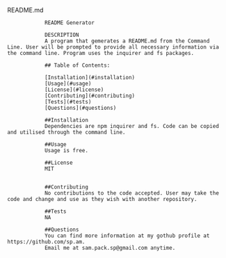 README.md
                
                README Generator

                DESCRIPTION
                A program that gemerates a README.md from the Command Line. User will be prompted to provide all necessary information via the command line. Program uses the inquirer and fs packages.  

                ## Table of Contents:

                [Installation](#installation)
                [Usage](#usage)
                [License](#license)
                [Contributing](#contributing)
                [Tests](#tests)
                [Questions](#questions)

                ##Installation
                Dependencies are npm inquirer and fs. Code can be copied and utilised through the command line.

                ##Usage
                Usage is free.

                ##License
                MIT
                

                ##Contributing
                No contributions to the code accepted. User may take the code and change and use as they wish with another repository. 

                ##Tests
                NA

                ##Questions
                You can find more information at my gothub profile at https://github.com/sp.am.
                Email me at sam.pack.sp@gmail.com anytime.


                